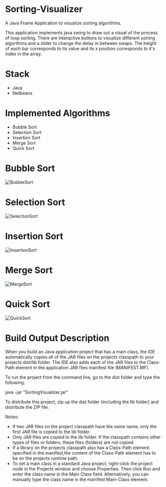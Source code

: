 # Sorting-Visualizer
A Java Frame Application to visualize sorting algorithms.

This application implements java swing to draw out a visual of the process of loop sorting. There are interactive buttons to visualize different sorting algorithms and a slider to change the delay in between swaps. The height of each bar corresponds to its value and its x position corresponds to it's index in the array.

# Stack
- Java
- Netbeans

# Implemented Algorithms
- Bubble Sort
- Selection Sort
- Insertion Sort
- Merge Sort
- Quick Sort

# Bubble Sort
![BubbleSort](https://user-images.githubusercontent.com/96448477/225763993-f77f766b-5bb5-42d2-9a47-e6b813f77c02.gif)

# Selection Sort
![SelectionSort](https://user-images.githubusercontent.com/96448477/225764076-949c91e6-56ea-4332-bf1c-5cdaed82ca0d.gif)

# Insertion Sort
![InsertionSort](https://user-images.githubusercontent.com/96448477/225764105-3e81a4d2-1ede-4616-9e61-04b21659e68f.gif)

# Merge Sort
![MergeSort](https://user-images.githubusercontent.com/96448477/225764160-08a44a1b-53ce-4ce2-b07e-028b223639b4.gif)

# Quick Sort
![QuickSort](https://user-images.githubusercontent.com/96448477/225764172-ea097623-c109-41ae-a372-1495b9a58c1c.gif)

# Build Output Description
When you build an Java application project that has a main class, the IDE
automatically copies all of the JAR
files on the projects classpath to your projects dist/lib folder. The IDE
also adds each of the JAR files to the Class-Path element in the application
JAR files manifest file (MANIFEST.MF).

To run the project from the command line, go to the dist folder and
type the following:

java -jar "SortingVisualizer.jar" 

To distribute this project, zip up the dist folder (including the lib folder)
and distribute the ZIP file.

Notes:

* If two JAR files on the project classpath have the same name, only the first
JAR file is copied to the lib folder.
* Only JAR files are copied to the lib folder.
If the classpath contains other types of files or folders, these files (folders)
are not copied.
* If a library on the projects classpath also has a Class-Path element
specified in the manifest,the content of the Class-Path element has to be on
the projects runtime path.
* To set a main class in a standard Java project, right-click the project node
in the Projects window and choose Properties. Then click Run and enter the
class name in the Main Class field. Alternatively, you can manually type the
class name in the manifest Main-Class element.
